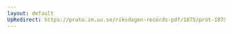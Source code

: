 ```yaml
---
layout: default
UpRedirect: https://pruto.im.uu.se/riksdagen-records-pdf/1875/prot-1875--ak--016/prot-1875--ak--016_023.pdf
---
```

